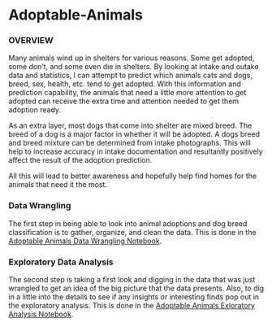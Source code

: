 # Adoptable-Animals
### OVERVIEW

Many animals wind up in shelters for various reasons.  Some get adopted, some don’t, and some even die in shelters.  By looking at intake and outake data and statistics, I can attempt to predict which animals cats and dogs, breed, sex, health, etc. tend to get adopted.  With this information and prediction capability, the animals that need a little more attention to get adopted can receive the extra time and attention needed to get them adoption ready.  

As an extra layer, most dogs that come into shelter are mixed breed.  The breed of a dog is a major factor in whether it will be adopted.  A dogs breed and breed mixture can be determined from intake photographs.  This will help to increase accuracy in intake documentation and resultantly positively affect the result of the adoption prediction.

All this will lead to better awareness and hopefully help find homes for the animals that need it the most.

### Data Wrangling
The first step in being able to look into animal adoptions and dog breed classification is to gather, organize, and clean the data.  This is done in the [Adoptable Animals Data Wrangling Notebook](https://github.com/chill7627/Adoptable-Animals/blob/master/IPYNBs/Adoptable%20Animals%20Data%20Wrangling.ipynb).

### Exploratory Data Analysis
The second step is taking a first look and digging in the data that was just wrangled to get an idea of the big picture that the data presents.  Also, to dig in a little into the details to see if any insights or interesting finds pop out in the exploratory analysis.  This is done in the [Adoptable Animals Exloratory Analysis Notebook]().
